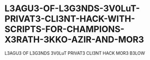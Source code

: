 # L3AGU3-OF-L3G3NDS-3V0LuT-PRIVAT3-CLI3NT-HACK-WITH-SCRIPTS-FOR-CHAMPIONS-X3RATH-3KKO-AZIR-AND-MOR3
L3AGU3 OF L3G3NDS 3V0LuT PRIVAT3 CLI3NT HACK MOR3 B3LOW
